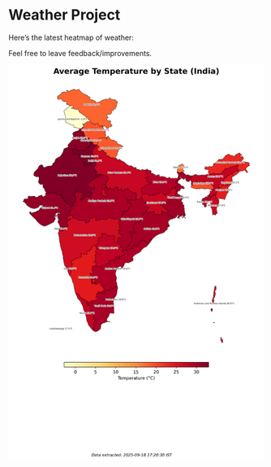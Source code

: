 # Weather Project

Here’s the latest heatmap of weather:

Feel free to leave feedback/improvements.

![India Heatmap](docs/assets/india_heatmap.png?v=CBF208)
